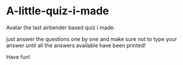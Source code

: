 # A-little-quiz-i-made
Avatar the last airbender based quiz i made.

just answer the questions one by one and make sure not to type your answer until all the answers available have been printed!

Have fun!
